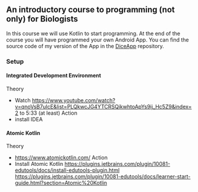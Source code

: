 ## An introductory course to programming (not only) for Biologists

In this course we will use Kotlin to start programming. At the end of the course you will have programmed your own Android App. You can find the source code of my version of the App in the [DiceApp](https://github.com/Joerg-Schultz/DiceApp) repository.

### Setup
#### Integrated Development Environment
Theory
-	Watch https://www.youtube.com/watch?v=qnoVsB7uIcE&list=PLQkwcJG4YTCRSQikwhtoApYs9ij_Hc5Z9&index=2 to 5:33 (at least)
Action
-  install IDEA

#### Atomic Kotlin
Theory
- https://www.atomickotlin.com/ 
Action
- Install Atomic Kotlin 
https://plugins.jetbrains.com/plugin/10081-edutools/docs/install-edutools-plugin.html 
https://plugins.jetbrains.com/plugin/10081-edutools/docs/learner-start-guide.html?section=Atomic%20Kotlin 


